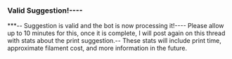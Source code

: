 ### Valid Suggestion!----
***--
Suggestion is valid and the bot is now processing it!----
Please allow up to 10 minutes for this, once it is complete, I will post again on this thread with stats about the print suggestion.--
These stats will include print time, approximate filament cost, and more information in the future.
